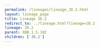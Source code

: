 ```yaml
---
permalink: /lineages/lineage_JD.2.html
layout: lineage_page
title: Lineage JD.2
redirect_to: ../lineage.html?lineage=JD.2
lineage: JD.2
parent: XBB.1.5.102
children: ['JD.2']
---
```

